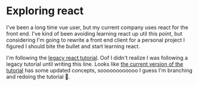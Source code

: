 # Exploring react

I've been a long time vue user, but my current company uses react for the front end. I've kind of been avoiding learning
react up util this point, but considering I'm going to rewrite a front end client for a personal project I figured I
should bite the bullet and start learning react.

I'm following
the [legacy react tutorial](https://legacy.reactjs.org/tutorial/tutorial.html#inspecting-the-starter-code). Oof I didn't
realize I was following a legacy tutorial until writing this line. Looks
like [the current version of the tutorial](https://react.dev/learn/tutorial-tic-tac-toe) has some updated concepts,
soooooooooooo I guess I'm branching and redoing the tutorial :facepalm:. 

